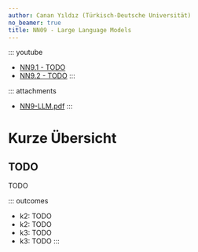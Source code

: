 ```yaml
---
author: Canan Yıldız (Türkisch-Deutsche Universität)
no_beamer: true
title: NN09 - Large Language Models
---
```


::: youtube
-   [NN9.1 - TODO](https://youtu.be/TODO)
-   [NN9.2 - TODO](https://youtu.be/TODO)
:::

::: attachments
-   [NN9-LLM.pdf](https://github.com/Artificial-Intelligence-HSBI-TDU/KI-Vorlesung/blob/master/lecture/nn/files/NN9-LLM.pdf)
:::

# Kurze Übersicht

## TODO

TODO

::: outcomes
-   k2: TODO
-   k2: TODO
-   k3: TODO
-   k3: TODO
:::
